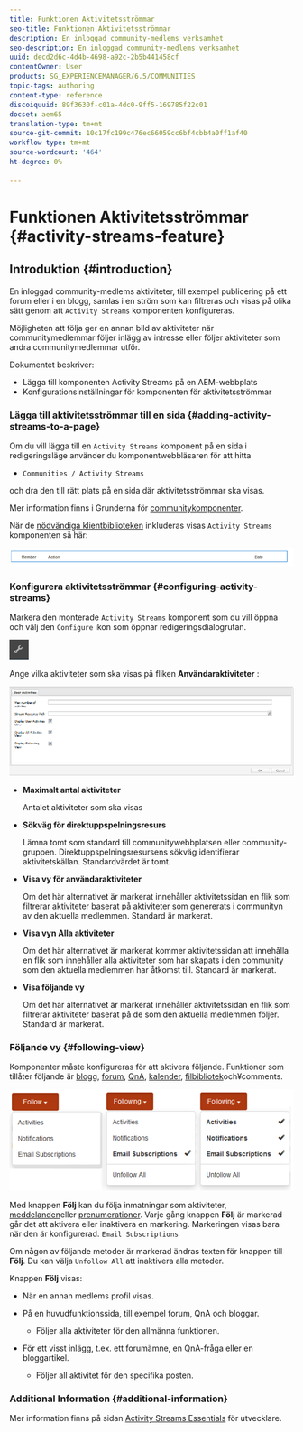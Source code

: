 ```yaml
---
title: Funktionen Aktivitetsströmmar
seo-title: Funktionen Aktivitetsströmmar
description: En inloggad community-medlems verksamhet
seo-description: En inloggad community-medlems verksamhet
uuid: decd2d6c-4d4b-4698-a92c-2b5b441458cf
contentOwner: User
products: SG_EXPERIENCEMANAGER/6.5/COMMUNITIES
topic-tags: authoring
content-type: reference
discoiquuid: 89f3630f-c01a-4dc0-9ff5-169785f22c01
docset: aem65
translation-type: tm+mt
source-git-commit: 10c17fc199c476ec66059cc6bf4cbb4a0ff1af40
workflow-type: tm+mt
source-wordcount: '464'
ht-degree: 0%

---
```



# Funktionen Aktivitetsströmmar {#activity-streams-feature}

## Introduktion {#introduction}

En inloggad community-medlems aktiviteter, till exempel publicering på ett forum eller i en blogg, samlas i en ström som kan filtreras och visas på olika sätt genom att `Activity Streams` komponenten konfigureras.

Möjligheten att följa ger en annan bild av aktiviteter när communitymedlemmar följer inlägg av intresse eller följer aktiviteter som andra communitymedlemmar utför.

Dokumentet beskriver:

* Lägga till komponenten Activity Streams på en AEM-webbplats
* Konfigurationsinställningar för komponenten för aktivitetsströmmar

### Lägga till aktivitetsströmmar till en sida {#adding-activity-streams-to-a-page}

Om du vill lägga till en `Activity Streams` komponent på en sida i redigeringsläge använder du komponentwebbläsaren för att hitta

* `Communities / Activity Streams`

och dra den till rätt plats på en sida där aktivitetsströmmar ska visas.

Mer information finns i Grunderna för [communitykomponenter](/help/communities/basics.md).

När de [nödvändiga klientbiblioteken](/help/communities/essentials-activities.md#essentials-for-client-side) inkluderas visas `Activity Streams` komponenten så här:

![chlimage_1-195](assets/chlimage_1-195.png)

### Konfigurera aktivitetsströmmar {#configuring-activity-streams}

Markera den monterade `Activity Streams` komponent som du vill öppna och välj den `Configure` ikon som öppnar redigeringsdialogrutan.

![chlimage_1-494](assets/chlimage_1-494.png)

Ange vilka aktiviteter som ska visas på fliken **Användaraktiviteter** :

![användaraktiviteter](assets/user-activities.png)

* **Maximalt antal aktiviteter**

   Antalet aktiviteter som ska visas

* **Sökväg för direktuppspelningsresurs**

   Lämna tomt som standard till communitywebbplatsen eller community-gruppen. Direktuppspelningsresursens sökväg identifierar aktivitetskällan. Standardvärdet är tomt.

* **Visa vy för användaraktiviteter**

   Om det här alternativet är markerat innehåller aktivitetssidan en flik som filtrerar aktiviteter baserat på aktiviteter som genererats i communityn av den aktuella medlemmen. Standard är markerat.

* **Visa vyn Alla aktiviteter**

   Om det här alternativet är markerat kommer aktivitetssidan att innehålla en flik som innehåller alla aktiviteter som har skapats i den community som den aktuella medlemmen har åtkomst till. Standard är markerat.

* **Visa följande vy**

   Om det här alternativet är markerat innehåller aktivitetssidan en flik som filtrerar aktiviteter baserat på de som den aktuella medlemmen följer. Standard är markerat.

### Följande vy {#following-view}

Komponenter måste konfigureras för att aktivera följande. Funktioner som tillåter följande är [blogg](/help/communities/blog-feature.md), [forum](/help/communities/forum.md), [QnA](/help/communities/working-with-qna.md), [kalender](/help/communities/calendar.md), [filbibliotek](/help/communities/file-library.md)[](/help/communities/comments.md)och¥comments.

![chlimage_1-5](assets/chlimage_1-5.png)

Med knappen **Följ** kan du följa inmatningar som aktiviteter, [meddelanden](/help/communities/notifications.md)eller [prenumerationer](/help/communities/subscriptions.md). Varje gång knappen **Följ** är markerad går det att aktivera eller inaktivera en markering. Markeringen visas bara när den är konfigurerad. `Email Subscriptions`

Om någon av följande metoder är markerad ändras texten för knappen till **Följ**. Du kan välja `Unfollow All` att inaktivera alla metoder.

Knappen **Följ** visas:

* När en annan medlems profil visas.
* På en huvudfunktionssida, till exempel forum, QnA och bloggar.

   * Följer alla aktiviteter för den allmänna funktionen.

* För ett visst inlägg, t.ex. ett forumämne, en QnA-fråga eller en bloggartikel.

   * Följer all aktivitet för den specifika posten.

### Additional Information {#additional-information}

Mer information finns på sidan [Activity Streams Essentials](/help/communities/essentials-activities.md) för utvecklare.

